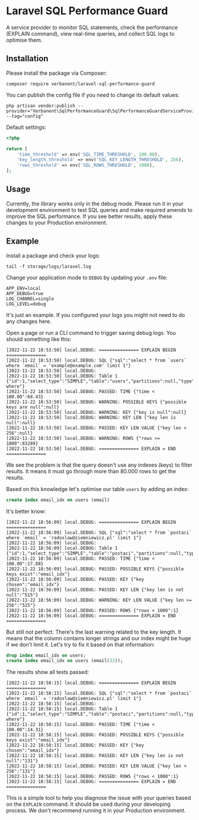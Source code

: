 # Laravel SQL Performance Guard

A service provider to monitor SQL statements, check the performance (EXPLAIN command), view real-time queries, and collect SQL logs to optimise them.

## Installation

Please install the package via Composer:

```shell
composer require verbanent/laravel-sql-performance-guard
```

You can publish the config file if you need to change its default values:

```shell
php artisan vendor:publish --provider="Verbanent\SqlPerformanceGuard\SqlPerformanceGuardServiceProvider" --tag="config"
```

Default settings:

```php
<?php

return [
    'time_threshold' => env('SQL_TIME_THRESHOLD', 100.00),
    'key_length_threshold' => env('SQL_KEY_LENGTH_THRESHOLD', 256),
    'rows_threshold' => env('SQL_ROWS_THRESHOLD', 1000),
];
```

## Usage

Currently, the library works only in the debug mode. Please run it in your development
environment to test SQL queries and make required amends to improve the SQL performance.
If you see better results, apply these changes to your Production environment.

## Example

Install a package and check your logs:

```shell
tail -f storage/logs/laravel.log
```

Change your application mode to `DEBUG` by updating your `.env` file:

```shell
APP_ENV=local
APP_DEBUG=true
LOG_CHANNEL=single
LOG_LEVEL=debug
```

It's just an example. If you configured your logs you might not need to do any changes here. 

Open a page or run a CLI command to trigger saving debug logs. You should something like this:

```shell
[2022-11-22 18:53:50] local.DEBUG: =============== EXPLAIN BEGIN ===============
[2022-11-22 18:53:50] local.DEBUG: SQL {"sql":"select * from `users` where `email` = 'example@example.com' limit 1"}
[2022-11-22 18:53:50] local.DEBUG:
[2022-11-22 18:53:50] local.DEBUG: Table 1 {"id":1,"select_type":"SIMPLE","table":"users","partitions":null,"type":"ALL","possible_keys":null,"key":null,"key_len":null,"ref":null,"rows":83289,"filtered":10.0,"Extra":"Using where"}
[2022-11-22 18:53:50] local.DEBUG: PASSED: TIME {"time < 100.00":68.43}
[2022-11-22 18:53:50] local.DEBUG: WARNING: POSSIBLE KEYS {"possible keys are null":null}
[2022-11-22 18:53:50] local.DEBUG: WARNING: KEY {"key is null":null}
[2022-11-22 18:53:50] local.DEBUG: WARNING: KEY LEN {"key len is null":null}
[2022-11-22 18:53:50] local.DEBUG: PASSED: KEY LEN VALUE {"key len < 256":null}
[2022-11-22 18:53:50] local.DEBUG: WARNING: ROWS {"rows >= 1000":83289}
[2022-11-22 18:53:50] local.DEBUG: =============== EXPLAIN = END ===============
```

We see the problem is that the query doesn't use any indexes (keys) to filter results. It means it must go through more than 80.000 rows to get the results.

Based on this knowledge let's optimise our table `users` by adding an index:

```sql
create index email_idx on users (email)
```

It's better know:

```shell
[2022-11-22 18:56:09] local.DEBUG: =============== EXPLAIN BEGIN ===============
[2022-11-22 18:56:09] local.DEBUG: SQL {"sql":"select * from `postaci` where `email` = 'radoslaw@ziemniewicz.pl' limit 1"}
[2022-11-22 18:56:09] local.DEBUG:
[2022-11-22 18:56:09] local.DEBUG: Table 1 {"id":1,"select_type":"SIMPLE","table":"postaci","partitions":null,"type":"ref","possible_keys":"email_idx","key":"email_idx","key_len":"515","ref":"const","rows":1,"filtered":100.0,"Extra":null}
[2022-11-22 18:56:09] local.DEBUG: PASSED: TIME {"time < 100.00":17.88}
[2022-11-22 18:56:09] local.DEBUG: PASSED: POSSIBLE KEYS {"possible keys exist":"email_idx"}
[2022-11-22 18:56:09] local.DEBUG: PASSED: KEY {"key chosen":"email_idx"}
[2022-11-22 18:56:09] local.DEBUG: PASSED: KEY LEN {"key len is not null":"515"}
[2022-11-22 18:56:09] local.DEBUG: WARNING: KEY LEN VALUE {"key len >= 256":"515"}
[2022-11-22 18:56:09] local.DEBUG: PASSED: ROWS {"rows < 1000":1}
[2022-11-22 18:56:09] local.DEBUG: =============== EXPLAIN = END ===============
```

But still not perfect. There's the last warning related to the key length. It means that the column contains longer strings and our index might be huge if we don't limit it. Let's try to fix it based on that information:

```sql
drop index email_idx on users;
create index email_idx on users (email(32));
```

The results show all tests passed:

```shell
[2022-11-22 18:58:15] local.DEBUG: =============== EXPLAIN BEGIN ===============
[2022-11-22 18:58:15] local.DEBUG: SQL {"sql":"select * from `postaci` where `email` = 'radoslaw@ziemniewicz.pl' limit 1"}
[2022-11-22 18:58:15] local.DEBUG:
[2022-11-22 18:58:15] local.DEBUG: Table 1 {"id":1,"select_type":"SIMPLE","table":"postaci","partitions":null,"type":"ref","possible_keys":"email_idx","key":"email_idx","key_len":"131","ref":"const","rows":1,"filtered":100.0,"Extra":"Using where"}
[2022-11-22 18:58:15] local.DEBUG: PASSED: TIME {"time < 100.00":14.31}
[2022-11-22 18:58:15] local.DEBUG: PASSED: POSSIBLE KEYS {"possible keys exist":"email_idx"}
[2022-11-22 18:58:15] local.DEBUG: PASSED: KEY {"key chosen":"email_idx"}
[2022-11-22 18:58:15] local.DEBUG: PASSED: KEY LEN {"key len is not null":"131"}
[2022-11-22 18:58:15] local.DEBUG: PASSED: KEY LEN VALUE {"key len < 256":"131"}
[2022-11-22 18:58:15] local.DEBUG: PASSED: ROWS {"rows < 1000":1}
[2022-11-22 18:58:15] local.DEBUG: =============== EXPLAIN = END ===============
```

This is a simple tool to help you diagnose the issue with your queries based on the `EXPLAIN` command. It should be used during your developing process. We don't recommend running it in your Production environment.